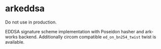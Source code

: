 # arkeddsa

Do not use in production.

EDDSA signature scheme implementation with Poseidon hasher and ark-works backend. Additionally circom compatible `ed_on_bn254_twist` twist is available.
